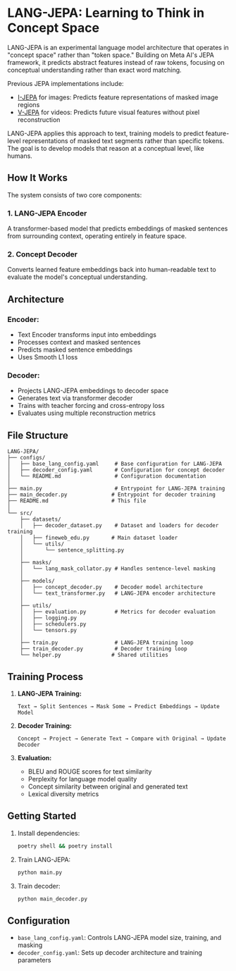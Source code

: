 # LANG-JEPA: Learning to Think in Concept Space

LANG-JEPA is an experimental language model architecture that operates in "concept space" rather than "token space." Building on Meta AI's JEPA framework, it predicts abstract features instead of raw tokens, focusing on conceptual understanding rather than exact word matching.

Previous JEPA implementations include:
- [I-JEPA](https://ai.meta.com/blog/yann-lecun-ai-model-i-jepa/) for images: Predicts feature representations of masked image regions
- [V-JEPA](https://ai.meta.com/blog/v-jepa-yann-lecun-ai-model-video-joint-embedding-predictive-architecture/) for videos: Predicts future visual features without pixel reconstruction

LANG-JEPA applies this approach to text, training models to predict feature-level representations of masked text segments rather than specific tokens. The goal is to develop models that reason at a conceptual level, like humans.

## How It Works

The system consists of two core components:

### 1. LANG-JEPA Encoder 
A transformer-based model that predicts embeddings of masked sentences from surrounding context, operating entirely in feature space.

### 2. Concept Decoder
Converts learned feature embeddings back into human-readable text to evaluate the model's conceptual understanding.

## Architecture

### Encoder:
- Text Encoder transforms input into embeddings
- Processes context and masked sentences
- Predicts masked sentence embeddings
- Uses Smooth L1 loss

### Decoder:
- Projects LANG-JEPA embeddings to decoder space
- Generates text via transformer decoder
- Trains with teacher forcing and cross-entropy loss
- Evaluates using multiple reconstruction metrics

## File Structure

```
LANG-JEPA/
├── configs/
│   ├── base_lang_config.yaml     # Base configuration for LANG-JEPA
│   ├── decoder_config.yaml       # Configuration for concept decoder
│   └── README.md                 # Configuration documentation
│
├── main.py                       # Entrypoint for LANG-JEPA training
├── main_decoder.py              # Entrypoint for decoder training
├── README.md                    # This file
│
└── src/
    ├── datasets/
    │   ├── decoder_dataset.py    # Dataset and loaders for decoder training
    │   ├── fineweb_edu.py       # Main dataset loader
    │   └── utils/
    │       └── sentence_splitting.py
    │
    ├── masks/
    │   └── lang_mask_collator.py # Handles sentence-level masking
    │
    ├── models/
    │   ├── concept_decoder.py    # Decoder model architecture
    │   └── text_transformer.py   # LANG-JEPA encoder architecture
    │
    ├── utils/
    │   ├── evaluation.py         # Metrics for decoder evaluation
    │   ├── logging.py           
    │   ├── schedulers.py        
    │   └── tensors.py           
    │
    ├── train.py                  # LANG-JEPA training loop
    ├── train_decoder.py          # Decoder training loop
    └── helper.py                # Shared utilities
```

## Training Process

1. **LANG-JEPA Training:**
   ```
   Text → Split Sentences → Mask Some → Predict Embeddings → Update Model
   ```

2. **Decoder Training:**
   ```
   Concept → Project → Generate Text → Compare with Original → Update Decoder
   ```

3. **Evaluation:**
   - BLEU and ROUGE scores for text similarity
   - Perplexity for language model quality
   - Concept similarity between original and generated text
   - Lexical diversity metrics

## Getting Started

1. Install dependencies:
   ```bash
   poetry shell && poetry install
   ```

2. Train LANG-JEPA:
   ```bash
   python main.py
   ```

3. Train decoder:
   ```bash
   python main_decoder.py
   ```

## Configuration

- `base_lang_config.yaml`: Controls LANG-JEPA model size, training, and masking
- `decoder_config.yaml`: Sets up decoder architecture and training parameters
